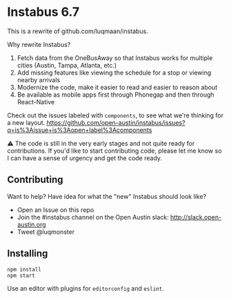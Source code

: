 # Instabus 6.7

This is a rewrite of github.com/luqmaan/instabus.

Why rewrite Instabus?

1. Fetch data from the OneBusAway so that Instabus works for multiple cities (Austin, Tampa, Atlanta, etc.)
2. Add missing features like viewing the schedule for a stop or viewing nearby arrivals
3. Modernize the code, make it easier to read and easier to reason about
4. Be available as mobile apps first through Phonegap and then through React-Native

Check out the issues labeled with `components`, to see what we're thinking for a new layout. https://github.com/open-austin/instabus/issues?q=is%3Aissue+is%3Aopen+label%3Acomponents

:warning: The code is still in the very early stages and not quite ready for contributions. If you'd like to start contributing code, please let me know so I can have a sense of urgency and get the code ready. 

## Contributing

Want to help? Have idea for what the "new" Instabus should look like?

- Open an Issue on this repo
- Join the #instabus channel on the Open Austin slack: http://slack.open-austin.org
- Tweet @luqmonster

## Installing

```
npm install
npm start
```

Use an editor with plugins for `editorconfig` and `eslint`.
